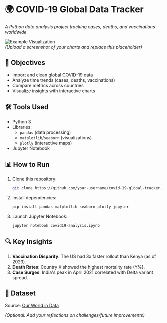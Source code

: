 # 🌍 COVID-19 Global Data Tracker
*A Python data analysis project tracking cases, deaths, and vaccinations worldwide*

![Example Visualization](https://via.placeholder.com/600x400?text=COVID+Visualization)  
*(Upload a screenshot of your charts and replace this placeholder)*

## 📌 Objectives
- Import and clean global COVID-19 data
- Analyze time trends (cases, deaths, vaccinations)
- Compare metrics across countries
- Visualize insights with interactive charts

## 🛠️ Tools Used
- Python 3
- Libraries:
  - `pandas` (data processing)
  - `matplotlib`/`seaborn` (visualizations)
  - `plotly` (interactive maps)
- Jupyter Notebook

## 📊 How to Run
1. Clone this repository:
   ```bash
   git clone https://github.com/your-username/covid-19-global-tracker.git
   ```
2. Install dependencies:
   ```bash
   pip install pandas matplotlib seaborn plotly jupyter
   ```
3. Launch Jupyter Notebook:
   ```bash
   jupyter notebook covid19-analysis.ipynb
   ```

## 🔍 Key Insights
1. **Vaccination Disparity**: The US had 3x faster rollout than Kenya (as of 2023).
2. **Death Rates**: Country X showed the highest mortality rate (Y%).
3. **Case Surges**: India's peak in April 2021 correlated with Delta variant spread.

## 📂 Dataset
Source: [Our World in Data](https://github.com/owid/covid-19-data)

*(Optional: Add your reflections on challenges/future improvements)*
